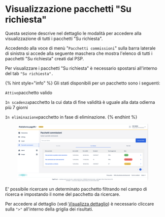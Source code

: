 # Visualizzazione pacchetti "Su richiesta"

Questa sezione descrive nel dettaglio le modalità per accedere alla visualizzazione di tutti i pacchetti "Su richiesta".

Accedendo alla voce di menù "`Pacchetti commissioni`" sulla barra laterale di sinistra si accede alla seguente maschera che mostra l'elenco di tutti i pacchetti "Su richiesta" creati dal PSP.

Per visualizzare i pacchetti "Su richiesta" è necessario spostarsi all'interno del tab `"Su richiesta".`

{% hint style="info" %}
Gli stati disponibili per un pacchetto sono i seguenti:

`Attivo`pacchetto valido

`In scadenza`pacchetto la cui data di fine validità è uguale alla data odierna più 7 giorni

`In eliminazione`pacchetto in fase di eliminazione.
{% endhint %}

<figure><img src="../../../../.gitbook/assets/image (13) (1).png" alt=""><figcaption></figcaption></figure>

E' possibile ricercare un determinato pacchetto filtrando nel campo di ricerca e impostando il nome del pacchetto da ricercare.&#x20;

Per accedere al dettaglio (vedi [Visualizza dettaglio](gestione-pacchetti-su-richiesta/visualizzazione-dettaglio.md)) è necessario cliccare sulla `">"` all'interno della griglia dei risultati.&#x20;
